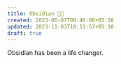 ```yaml
---
title: Obsidian 🤘🏼
created: 2023-06-07T00:46:08+05:30
updated: 2023-11-03T18:53:57+05:30
draft: true
---
```


Obsidian has been a life changer. 

